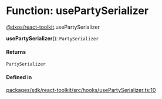 # Function: usePartySerializer

[@dxos/react-toolkit](../modules/dxos_react_toolkit.md).usePartySerializer

**usePartySerializer**(): `PartySerializer`

#### Returns

`PartySerializer`

#### Defined in

[packages/sdk/react-toolkit/src/hooks/usePartySerializer.ts:10](https://github.com/dxos/dxos/blob/main/packages/sdk/react-toolkit/src/hooks/usePartySerializer.ts#L10)
